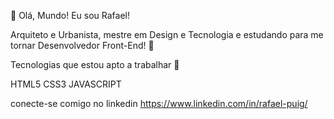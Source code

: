 👋 Olá, Mundo! Eu sou Rafael!

Arquiteto e Urbanista, mestre em Design e Tecnologia e estudando para me tornar Desenvolvedor Front-End! 🤟

Tecnologias que estou apto a trabalhar  🚀

HTML5 CSS3  JAVASCRIPT

conecte-se comigo no linkedin
https://www.linkedin.com/in/rafael-puig/
